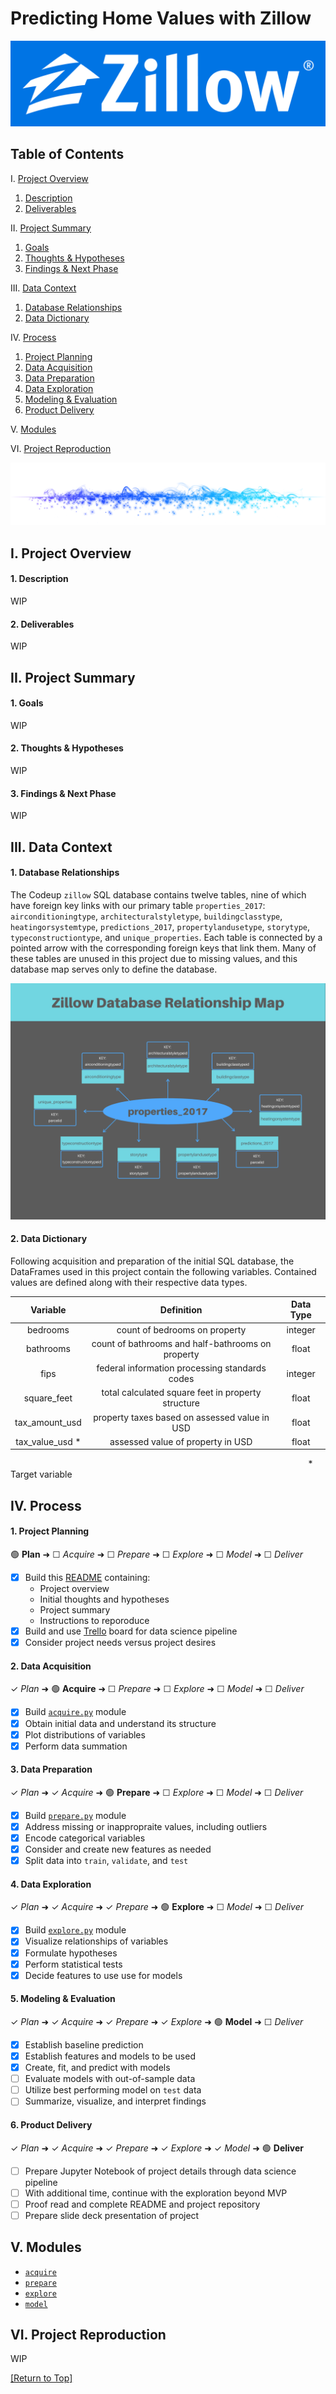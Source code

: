 # Predicting Home Values with Zillow
![](https://github.com/ray-zapata/project_regression_zillow/blob/main/assets/logo.png)

## Table of Contents

I.   [Project Overview      ](#i-project-overview)
1.   [Description           ](#1-description)
2.   [Deliverables          ](#2-deliverables)

II.  [Project Summary       ](#ii-project-summary)
1.   [Goals                 ](#1-goals)
2.   [Thoughts & Hypotheses ](#2-thoughts--hypotheses)
3.   [Findings & Next Phase ](#3-findings--next-phase)

III. [Data Context          ](#iii-data-context)
1.   [Database Relationships](#1-database-relationships)
2.   [Data Dictionary       ](#2-data-dictionary)

IV.  [Process               ](#iv-process)
1.   [Project Planning      ](#1-project-planning)
2.   [Data Acquisition      ](#2-data-acquisition)
3.   [Data Preparation      ](#3-data-preparation)
4.   [Data Exploration      ](#4-data-exploration)
5.   [Modeling & Evaluation ](#5-modeling--evaluation)
6.   [Product Delivery      ](#6-product-delivery)

V.   [Modules               ](#v-modules)

VI.  [Project Reproduction  ](#vi-project-reproduction)

![](https://github.com/ray-zapata/project_regression_zillow/blob/main/assets/divider.png)

## I. Project Overview

#### 1. Description

WIP

#### 2. Deliverables

WIP

## II. Project Summary

#### 1. Goals

WIP

#### 2. Thoughts & Hypotheses

WIP

#### 3. Findings & Next Phase

WIP

## III. Data Context

#### 1. Database Relationships

The Codeup `zillow` SQL database contains twelve tables, nine of which have foreign key links with our primary table `properties_2017`: `airconditioningtype`, `architecturalstyletype`, `buildingclasstype`, `heatingorsystemtype`, `predictions_2017`, `propertylandusetype`, `storytype`, `typeconstructiontype`, and `unique_properties`. Each table is connected by a pointed arrow with the corresponding foreign keys that link them. Many of these tables are unused in this project due to missing values, and this database map serves only to define the database.

![](https://github.com/ray-zapata/project_regression_zillow/blob/main/assets/databasemap.png)

#### 2. Data Dictionary

Following acquisition and preparation of the initial SQL database, the DataFrames used in this project contain the following variables. Contained values are defined along with their respective data types.

| Variable          | Definition                                         | Data Type |
|:-----------------:|:--------------------------------------------------:|:---------:|
| bedrooms          | count of bedrooms on property                      | integer   |
| bathrooms         | count of bathrooms and half-bathrooms on property  | float     |
| fips              | federal information processing standards codes     | integer   |
| square_feet       | total calculated square feet in property structure | float     |
| tax_amount_usd    | property taxes based on assessed value in USD      | float     |
| tax_value_usd *   | assessed value of property in USD                  | float     |

&nbsp;&nbsp;&nbsp;&nbsp;&nbsp;&nbsp;&nbsp;&nbsp;&nbsp;&nbsp;&nbsp;&nbsp;&nbsp;&nbsp;&nbsp;&nbsp;&nbsp;&nbsp;&nbsp;&nbsp;&nbsp;&nbsp;&nbsp;&nbsp;&nbsp;&nbsp;&nbsp;&nbsp;&nbsp;&nbsp;&nbsp;&nbsp;&nbsp;&nbsp;&nbsp;&nbsp;&nbsp;&nbsp;&nbsp;&nbsp;&nbsp;&nbsp;&nbsp;&nbsp;&nbsp;&nbsp;&nbsp;&nbsp;&nbsp;&nbsp;&nbsp;&nbsp;&nbsp;&nbsp;&nbsp;&nbsp;&nbsp;&nbsp;&nbsp;&nbsp;&nbsp;&nbsp;&nbsp;&nbsp;&nbsp;&nbsp;&nbsp;&nbsp;&nbsp;&nbsp;&nbsp;&nbsp;&nbsp;&nbsp;&nbsp;&nbsp;&nbsp;&nbsp;&nbsp;&nbsp;&nbsp;&nbsp;&nbsp;&nbsp;&nbsp;&nbsp;&nbsp;&nbsp;&nbsp;&nbsp;&nbsp;&nbsp;&nbsp;&nbsp;&nbsp;&nbsp;&nbsp;&nbsp;&nbsp;&nbsp;&nbsp;&nbsp;&nbsp;&nbsp;&nbsp;&nbsp;&nbsp;&nbsp;&nbsp;&nbsp;&nbsp;&nbsp;&nbsp;&nbsp;&nbsp;&nbsp;&nbsp;&nbsp;&nbsp;&nbsp;  * Target variable

## IV. Process

#### 1. Project Planning
🟢 **Plan** ➜ ☐ _Acquire_ ➜ ☐ _Prepare_ ➜ ☐ _Explore_ ➜ ☐ _Model_ ➜ ☐ _Deliver_

- [x] Build this [README](#estimation-of-home-value-with-zillow) containing:
    - Project overview
    - Initial thoughts and hypotheses
    - Project summary
    - Instructions to reporoduce
- [x] Build and use [Trello](https://trello.com/b/V0IPaIgF/regression-project) board for data science pipeline
- [x] Consider project needs versus project desires

#### 2. Data Acquisition
✓ _Plan_ ➜ 🟢 **Acquire** ➜ ☐ _Prepare_ ➜ ☐ _Explore_ ➜ ☐ _Model_ ➜ ☐ _Deliver_

- [x] Build [`acquire.py`](https://raw.githubusercontent.com/ray-zapata/project_regression_zillow/main/acquire.py) module
- [x] Obtain initial data and understand its structure
- [x] Plot distributions of variables
- [x] Perform data summation

#### 3. Data Preparation
✓ _Plan_ ➜ ✓ _Acquire_ ➜ 🟢 **Prepare** ➜ ☐ _Explore_ ➜ ☐ _Model_ ➜ ☐ _Deliver_

- [x] Build [`prepare.py`](https://raw.githubusercontent.com/ray-zapata/project_regression_zillow/main/prepare.py) module
- [x] Address missing or inappropraite values, including outliers
- [x] Encode categorical variables
- [x] Consider and create new features as needed
- [x] Split data into `train`, `validate`, and `test`

#### 4. Data Exploration
✓ _Plan_ ➜ ✓ _Acquire_ ➜ ✓ _Prepare_ ➜ 🟢 **Explore** ➜ ☐ _Model_ ➜ ☐ _Deliver_

- [x] Build [`explore.py`](https://raw.githubusercontent.com/ray-zapata/project_regression_zillow/main/explore.py) module
- [x] Visualize relationships of variables
- [x] Formulate hypotheses
- [x] Perform statistical tests
- [x] Decide features to use use for models

#### 5. Modeling & Evaluation
✓ _Plan_ ➜ ✓ _Acquire_ ➜ ✓ _Prepare_ ➜ ✓ _Explore_ ➜ 🟢 **Model** ➜ ☐ _Deliver_

- [x] Establish baseline prediction
- [x] Establish features and models to be used
- [x] Create, fit, and predict with models
- [ ] Evaluate models with out-of-sample data
- [ ] Utilize best performing model on `test` data
- [ ] Summarize, visualize, and interpret findings

#### 6. Product Delivery
✓ _Plan_ ➜ ✓ _Acquire_ ➜ ✓ _Prepare_ ➜ ✓ _Explore_ ➜ ✓ _Model_ ➜ 🟢 **Deliver**
- [ ] Prepare Jupyter Notebook of project details through data science pipeline
- [ ] With additional time, continue with the exploration beyond MVP
- [ ] Proof read and complete README and project repository
- [ ] Prepare slide deck presentation of project

## V. Modules

- [`acquire`](https://raw.githubusercontent.com/ray-zapata/project_regression_zillow/main/acquire.py)
- [`prepare`](https://raw.githubusercontent.com/ray-zapata/project_regression_zillow/main/prepare.py)
- [`explore`](https://raw.githubusercontent.com/ray-zapata/project_regression_zillow/main/explore.py)
- [`model`  ](https://raw.githubusercontent.com/ray-zapata/project_regression_zillow/main/model.py)

## VI. Project Reproduction

WIP

[[Return to Top]](#predicting-home-value-with-zillow)
